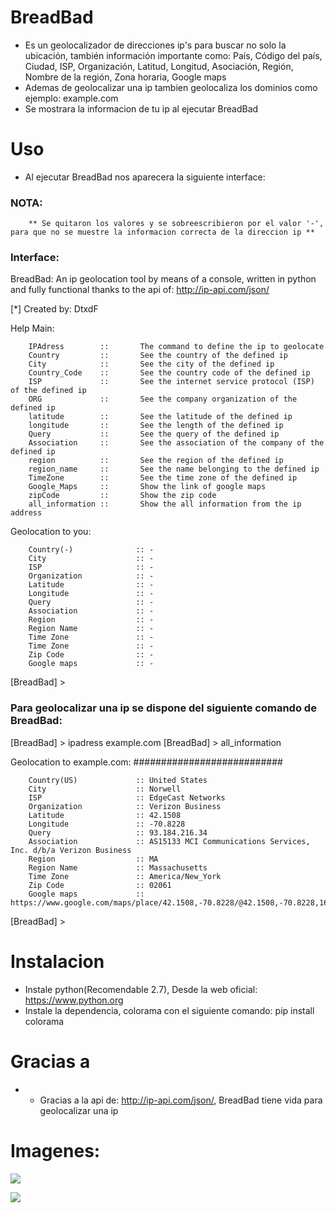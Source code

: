 # BreadBad

* Es un geolocalizador de direcciones ip's para buscar no solo la ubicación, también información importante como: País, Código del país, Ciudad, ISP, Organización, Latitud, Longitud, Asociación, Región, Nombre de la región, Zona horaria, Google maps
* Ademas de geolocalizar una ip tambien geolocaliza los dominios como ejemplo: example.com
* Se mostrara la informacion de tu ip al ejecutar BreadBad

# Uso

* Al ejecutar BreadBad nos aparecera la siguiente interface:

### NOTA: 
        ** Se quitaron los valores y se sobreescribieron por el valor '-', para que no se muestre la informacion correcta de la direccion ip **

### Interface:

BreadBad: An ip geolocation tool by means of a console, written in python and fully functional thanks to the api of: http://ip-api.com/json/

[*] Created by: DtxdF

Help Main:

        IPAdress        ::       The command to define the ip to geolocate
        Country         ::       See the country of the defined ip
        City            ::       See the city of the defined ip
        Country_Code    ::       See the country code of the defined ip
        ISP             ::       See the internet service protocol (ISP) of the defined ip
        ORG             ::       See the company organization of the defined ip
        latitude        ::       See the latitude of the defined ip
        longitude       ::       See the length of the defined ip
        Query           ::       See the query of the defined ip
        Association     ::       See the association of the company of the defined ip
        region          ::       See the region of the defined ip
        region_name     ::       See the name belonging to the defined ip
        TimeZone        ::       See the time zone of the defined ip
        Google_Maps     ::       Show the link of google maps
        zipCode         ::       Show the zip code
        all_information ::       Show the all information from the ip address


Geolocation to you:


        Country(-)              :: -
        City                    :: -
        ISP                     :: -
        Organization            :: -
        Latitude                :: -
        Longitude               :: -
        Query                   :: -
        Association             :: -
        Region                  :: -
        Region Name             :: -
        Time Zone               :: -
        Time Zone               :: -
        Zip Code                :: -
        Google maps             :: -


[BreadBad] >

### Para geolocalizar una ip se dispone del siguiente comando de BreadBad:

[BreadBad] > ipadress example.com
[BreadBad] > all_information


Geolocation to example.com:
###########################



        Country(US)             :: United States
        City                    :: Norwell
        ISP                     :: EdgeCast Networks
        Organization            :: Verizon Business
        Latitude                :: 42.1508
        Longitude               :: -70.8228
        Query                   :: 93.184.216.34
        Association             :: AS15133 MCI Communications Services, Inc. d/b/a Verizon Business
        Region                  :: MA
        Region Name             :: Massachusetts
        Time Zone               :: America/New_York
        Zip Code                :: 02061
        Google maps             :: https://www.google.com/maps/place/42.1508,-70.8228/@42.1508,-70.8228,16z


[BreadBad] >

# Instalacion

* Instale python(Recomendable 2.7), Desde la web oficial: https://www.python.org
* Instale la dependencia, colorama con el siguiente comando: pip install colorama

# Gracias a

* - Gracias a la api de: http://ip-api.com/json/, BreadBad tiene vida para geolocalizar una ip

# Imagenes:

![](https://i.imgur.com/pwQhMtg.png)

![](https://i.imgur.com/drWDU5R.png)
